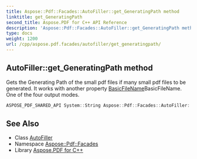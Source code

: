 ```yaml
---
title: Aspose::Pdf::Facades::AutoFiller::get_GeneratingPath method
linktitle: get_GeneratingPath
second_title: Aspose.PDF for C++ API Reference
description: 'Aspose::Pdf::Facades::AutoFiller::get_GeneratingPath method. Gets the Generating Path of the small pdf files if many small pdf files to be generated. It works with another property BasicFileNameBasicFileName. One of the four output modes in C++.'
type: docs
weight: 1200
url: /cpp/aspose.pdf.facades/autofiller/get_generatingpath/
---
```

## AutoFiller::get_GeneratingPath method


Gets the Generating Path of the small pdf files if many small pdf files to be generated. It works with another property [BasicFileName](../)BasicFileName. One of the four output modes.

```cpp
ASPOSE_PDF_SHARED_API System::String Aspose::Pdf::Facades::AutoFiller::get_GeneratingPath() const
```

## See Also

* Class [AutoFiller](../)
* Namespace [Aspose::Pdf::Facades](../../)
* Library [Aspose.PDF for C++](../../../)
